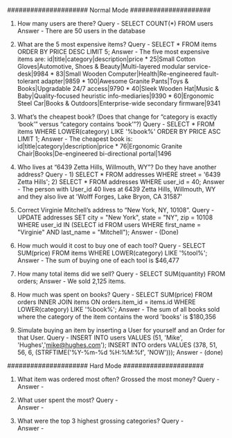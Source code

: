 ##################### Normal Mode #####################

1. How many users are there?
Query -  SELECT COUNT(*) FROM users
Answer - There are 50 users in the database

2. What are the 5 most expensive items?
Query - SELECT * FROM items ORDER BY PRICE DESC LIMIT 5;
Answer - The five most expensive items are:
          id|title|category|description|price
        * 25|Small Cotton Gloves|Automotive, Shoes & Beauty|Multi-layered modular service-desk|9984
        * 83|Small Wooden Computer|Health|Re-engineered fault-tolerant adapter|9859
        * 100|Awesome Granite Pants|Toys & Books|Upgradable 24/7 access|9790
        * 40|Sleek Wooden Hat|Music & Baby|Quality-focused heuristic info-mediaries|9390
        * 60|Ergonomic Steel Car|Books & Outdoors|Enterprise-wide secondary firmware|9341

3. What’s the cheapest book? (Does that change for “category is exactly ‘book’” versus “category contains ‘book’”?)
Query -  SELECT * FROM items WHERE LOWER(category) LIKE '%book%' ORDER BY PRICE ASC LIMIT 1;
Answer - The cheapest book is:
          id|title|category|description|price
        * 76|Ergonomic Granite Chair|Books|De-engineered bi-directional portal|1496

4. Who lives at “6439 Zetta Hills, Willmouth, WY”? Do they have another address?
Query - 1) SELECT * FROM addresses WHERE street = '6439 Zetta Hills';
        2) SELECT * FROM addresses WHERE user_id = 40;
Answer - The person with User_id 40 lives at 6439 Zetta Hills, Willmouth, WY and they also live at
        'Wolff Forges, Lake Bryon, CA 31587'

5. Correct Virginie Mitchell’s address to “New York, NY, 10108”.
Query -  UPDATE addresses SET city = "New York", state = "NY", zip = 10108 WHERE user_id IN (SELECT id FROM users WHERE first_name = "Virginie" AND last_name = "Mitchell");
Answer - (Done)

6. How much would it cost to buy one of each tool?
Query -  SELECT SUM(price) FROM items WHERE LOWER(category) LIKE '%tool%';
Answer - The sum of buying one of each tool is $46,477

7. How many total items did we sell?
Query -  SELECT SUM(quantity) FROM orders;
Answer - We sold 2,125 items.

8. How much was spent on books?
Query -  SELECT SUM(price) FROM orders INNER JOIN items ON orders.item_id = items.id WHERE LOWER(category) LIKE '%book%';
Answer - The sum of all books sold where the category of the item contains the word 'books' is 
        $180,356

9. Simulate buying an item by inserting a User for yourself and an Order for that User.
Query -  INSERT INTO users VALUES (51, 'Mike', 'Hughes','mike@hughes.com');
         INSERT INTO orders VALUES (378, 51, 56, 6, (STRFTIME('%Y-%m-%d %H:%M:%f', 'NOW')));
Answer - (done)

##################### Hard Mode #####################

1. What item was ordered most often? Grossed the most money?
Query -  
Answer -

2. What user spent the most?
Query -  
Answer -

3. What were the top 3 highest grossing categories?
Query -  
Answer -








